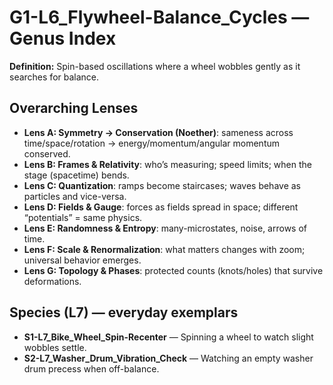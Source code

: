 # G1-L6_Flywheel-Balance_Cycles — Genus Index
**Definition:** Spin-based oscillations where a wheel wobbles gently as it searches for balance.

## Overarching Lenses

- **Lens A: Symmetry -> Conservation (Noether)**: sameness across time/space/rotation → energy/momentum/angular momentum conserved.
- **Lens B: Frames & Relativity**: who’s measuring; speed limits; when the stage (spacetime) bends.
- **Lens C: Quantization**: ramps become staircases; waves behave as particles and vice-versa.
- **Lens D: Fields & Gauge**: forces as fields spread in space; different “potentials” = same physics.
- **Lens E: Randomness & Entropy**: many-microstates, noise, arrows of time.
- **Lens F: Scale & Renormalization**: what matters changes with zoom; universal behavior emerges.
- **Lens G: Topology & Phases**: protected counts (knots/holes) that survive deformations.

## Species (L7) — everyday exemplars
- **S1-L7_Bike_Wheel_Spin-Recenter** — Spinning a wheel to watch slight wobbles settle.
- **S2-L7_Washer_Drum_Vibration_Check** — Watching an empty washer drum precess when off-balance.
